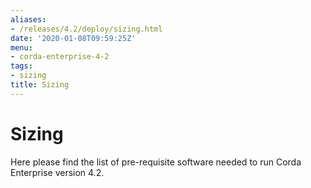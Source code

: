 ```yaml
---
aliases:
- /releases/4.2/deploy/sizing.html
date: '2020-01-08T09:59:25Z'
menu:
- corda-enterprise-4-2
tags:
- sizing
title: Sizing
---
```



# Sizing

Here please find the list of pre-requisite software needed to run Corda Enterprise version 4.2.


